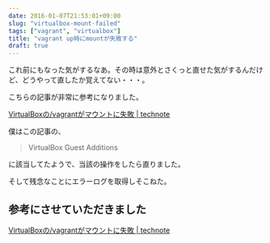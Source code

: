 ```yaml
---
date: 2016-01-07T21:53:01+09:00
slug: "virtualbox-mount-failed"
tags: ["vagrant", "virtualbox"]
title: "vagrant up時にmountが失敗する"
draft: true
---
```


これ前にもなった気がするなあ。その時は意外とさくっと直せた気がするんだけど、どうやって直したか覚えてない・・・。

こちらの記事が非常に参考になりました。

[VirtualBoxの/vagrantがマウントに失敗 | technote](http://tech.withsin.net/2015/07/10/virtualbox-vagrant-mount-fail/)

僕はこの記事の、

> VirtualBox Guest Additions

に該当してたようで、当該の操作をしたら直りました。

そして残念なことにエラーログを取得しそこねた。

## 参考にさせていただきました

[VirtualBoxの/vagrantがマウントに失敗 | technote](http://tech.withsin.net/2015/07/10/virtualbox-vagrant-mount-fail/)

